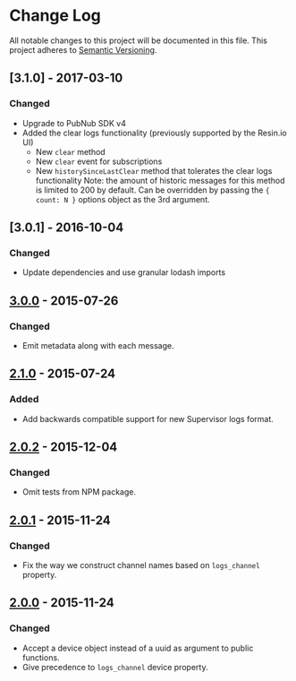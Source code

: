 # Change Log

All notable changes to this project will be documented in this file.
This project adheres to [Semantic Versioning](http://semver.org/).

## [3.1.0] - 2017-03-10

### Changed

- Upgrade to PubNub SDK v4
- Added the clear logs functionality (previously supported by the Resin.io UI)
	- New `clear` method
	- New `clear` event for subscriptions
	- New `historySinceLastClear` method that tolerates the clear logs functionality
	Note: the amount of historic messages for this method is limited to 200 by default. Can be overridden by passing the `{ count: N }` options object as the 3rd argument.

## [3.0.1] - 2016-10-04

### Changed

- Update dependencies and use granular lodash imports

## [3.0.0] - 2015-07-26

### Changed

- Emit metadata along with each message.

## [2.1.0] - 2015-07-24

### Added

- Add backwards compatible support for new Supervisor logs format.

## [2.0.2] - 2015-12-04

### Changed

- Omit tests from NPM package.

## [2.0.1] - 2015-11-24

### Changed

- Fix the way we construct channel names based on `logs_channel` property.

## [2.0.0] - 2015-11-24

### Changed

- Accept a device object instead of a uuid as argument to public functions.
- Give precedence to `logs_channel` device property.

[3.0.0]: https://github.com/resin-io/resin-device-logs/compare/v3.0.0...v3.0.1
[3.0.0]: https://github.com/resin-io/resin-device-logs/compare/v2.1.0...v3.0.0
[2.1.0]: https://github.com/resin-io/resin-device-logs/compare/v2.0.2...v2.1.0
[2.0.2]: https://github.com/resin-io/resin-device-logs/compare/v2.0.1...v2.0.2
[2.0.1]: https://github.com/resin-io/resin-device-logs/compare/v2.0.0...v2.0.1
[2.0.0]: https://github.com/resin-io/resin-device-logs/compare/v1.0.0...v2.0.0
